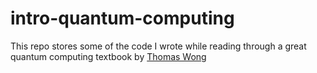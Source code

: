 # intro-quantum-computing

This repo stores some of the code I wrote while reading through a great quantum computing textbook by [Thomas Wong](https://www.thomaswong.net/)
